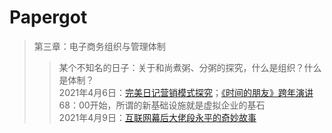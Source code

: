 # Papergot

>第三章：电子商务组织与管理体制
>>某个不知名的日子：关于和尚煮粥、分粥的探究，什么是组织？什么是体制？<br>
>>2021年4月6日：<a href="https://www.bilibili.com/video/BV15E411x7XR">完美日记营销模式探究</a>；<a href="https://www.bilibili.com/video/BV1oJ411j7ph">《时间的朋友》跨年演讲</a>68：00开始，所谓的新基础设施就是虚拟企业的基石<br>
>>2021年4月9日：<a href="https://www.bilibili.com/video/BV1av411t76E">互联网幕后大佬段永平的奇妙故事</a>
